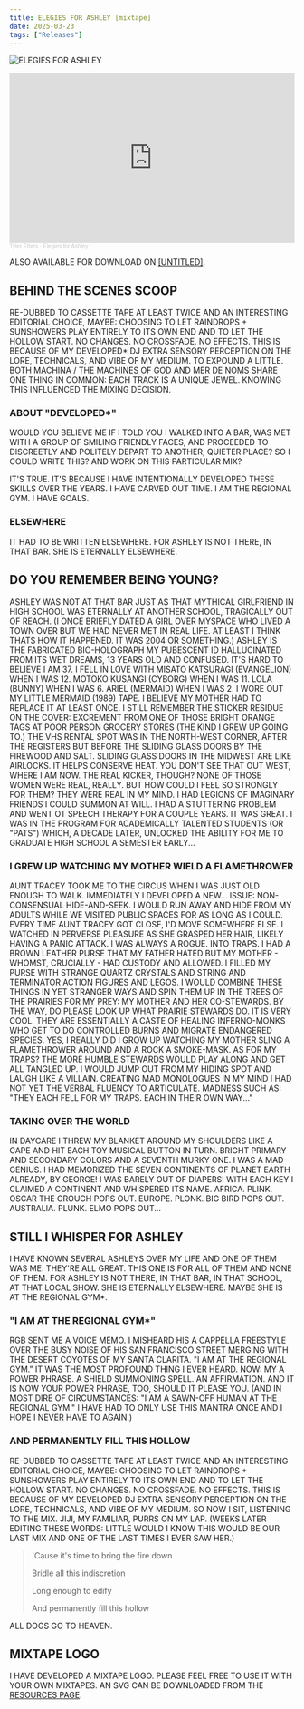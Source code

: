 ```yaml
---
title: ELEGIES FOR ASHLEY [mixtape]
date: 2025-03-23
tags: ["Releases"]
---
```


![ELEGIES FOR ASHLEY](/images/elegies-for-ashley.png)

<iframe width="100%" height="300" scrolling="no" frameborder="no" allow="autoplay" src="https://w.soundcloud.com/player/?url=https%3A//api.soundcloud.com/tracks/2061329052&color=%23ff5500&auto_play=false&hide_related=false&show_comments=true&show_user=true&show_reposts=false&show_teaser=true&visual=true"></iframe><div style="font-size: 10px; color: #cccccc;line-break: anywhere;word-break: normal;overflow: hidden;white-space: nowrap;text-overflow: ellipsis; font-family: Interstate,Lucida Grande,Lucida Sans Unicode,Lucida Sans,Garuda,Verdana,Tahoma,sans-serif;font-weight: 100;"><a href="https://soundcloud.com/tyleretters" title="Tyler Etters" target="_blank" style="color: #cccccc; text-decoration: none;">Tyler Etters</a> · <a href="https://soundcloud.com/tyleretters/elegies-for-ashley" title="Elegies for Ashley" target="_blank" style="color: #cccccc; text-decoration: none;">Elegies for Ashley</a></div>

ALSO AVAILABLE FOR DOWNLOAD ON [[UNTITLED]](https://untitled.stream/library/project/551pFVchyvDHMZmdlCjMg).

## BEHIND THE SCENES SCOOP

RE-DUBBED TO CASSETTE TAPE AT LEAST TWICE AND AN INTERESTING EDITORIAL CHOICE, MAYBE: CHOOSING TO LET RAINDROPS + SUNSHOWERS PLAY ENTIRELY TO ITS OWN END AND TO LET THE HOLLOW START. NO CHANGES. NO CROSSFADE. NO EFFECTS. THIS IS BECAUSE OF MY DEVELOPED\* DJ EXTRA SENSORY PERCEPTION ON THE LORE, TECHNICALS, AND VIBE OF MY MEDIUM. TO EXPOUND A LITTLE. BOTH MACHINA / THE MACHINES OF GOD AND MER DE NOMS SHARE ONE THING IN COMMON: EACH TRACK IS A UNIQUE JEWEL. KNOWING THIS INFLUENCED THE MIXING DECISION.

### ABOUT "DEVELOPED\*"

WOULD YOU BELIEVE ME IF I TOLD YOU I WALKED INTO A BAR, WAS MET WITH A GROUP OF SMILING FRIENDLY FACES, AND PROCEEDED TO DISCREETLY AND POLITELY DEPART TO ANOTHER, QUIETER PLACE? SO I COULD WRITE THIS? AND WORK ON THIS PARTICULAR MIX?

IT'S TRUE. IT'S BECAUSE I HAVE INTENTIONALLY DEVELOPED THESE SKILLS OVER THE YEARS. I HAVE CARVED OUT TIME. I AM THE REGIONAL GYM. I HAVE GOALS.

### ELSEWHERE

IT HAD TO BE WRITTEN ELSEWHERE. FOR ASHLEY IS NOT THERE, IN THAT BAR. SHE IS ETERNALLY ELSEWHERE.

## DO YOU REMEMBER BEING YOUNG?

ASHLEY WAS NOT AT THAT BAR JUST AS THAT MYTHICAL GIRLFRIEND IN HIGH SCHOOL WAS ETERNALLY AT ANOTHER SCHOOL, TRAGICALLY OUT OF REACH. (I ONCE BRIEFLY DATED A GIRL OVER MYSPACE WHO LIVED A TOWN OVER BUT WE HAD NEVER MET IN REAL LIFE. AT LEAST I THINK THATS HOW IT HAPPENED. IT WAS 2004 OR SOMETHING.) ASHLEY IS THE FABRICATED BIO-HOLOGRAPH MY PUBESCENT ID HALLUCINATED FROM ITS WET DREAMS, 13 YEARS OLD AND CONFUSED. IT'S HARD TO BELIEVE I AM 37. I FELL IN LOVE WITH MISATO KATSURAGI (EVANGELION) WHEN I WAS 12. MOTOKO KUSANGI (CYBORG) WHEN I WAS 11. LOLA (BUNNY) WHEN I WAS 6. ARIEL (MERMAID) WHEN I WAS 2. I WORE OUT MY LITTLE MERMAID (1989) TAPE. I BELIEVE MY MOTHER HAD TO REPLACE IT AT LEAST ONCE. I STILL REMEMBER THE STICKER RESIDUE ON THE COVER: EXCREMENT FROM ONE OF THOSE BRIGHT ORANGE TAGS AT POOR PERSON GROCERY STORES (THE KIND I GREW UP GOING TO.) THE VHS RENTAL SPOT WAS IN THE NORTH-WEST CORNER, AFTER THE REGISTERS BUT BEFORE THE SLIDING GLASS DOORS BY THE FIREWOOD AND SALT. SLIDING GLASS DOORS IN THE MIDWEST ARE LIKE AIRLOCKS. IT HELPS CONSERVE HEAT. YOU DON'T SEE THAT OUT WEST, WHERE I AM NOW. THE REAL KICKER, THOUGH? NONE OF THOSE WOMEN WERE REAL, REALLY. BUT HOW COULD I FEEL SO STRONGLY FOR THEM? THEY WERE REAL IN MY MIND. I HAD LEGIONS OF IMAGINARY FRIENDS I COULD SUMMON AT WILL. I HAD A STUTTERING PROBLEM AND WENT OT SPEECH THERAPY FOR A COUPLE YEARS. IT WAS GREAT. I WAS IN THE PROGRAM FOR ACADEMICALLY TALENTED STUDENTS (OR "PATS") WHICH, A DECADE LATER, UNLOCKED THE ABILITY FOR ME TO GRADUATE HIGH SCHOOL A SEMESTER EARLY...

### I GREW UP WATCHING MY MOTHER WIELD A FLAMETHROWER

AUNT TRACEY TOOK ME TO THE CIRCUS WHEN I WAS JUST OLD ENOUGH TO WALK. IMMEDIATELY I DEVELOPED A NEW... ISSUE: NON-CONSENSUAL HIDE-AND-SEEK. I WOULD RUN AWAY AND HIDE FROM MY ADULTS WHILE WE VISITED PUBLIC SPACES FOR AS LONG AS I COULD. EVERY TIME AUNT TRACEY GOT CLOSE, I'D MOVE SOMEWHERE ELSE. I WATCHED IN PERVERSE PLEASURE AS SHE GRASPED HER HAIR, LIKELY HAVING A PANIC ATTACK. I WAS ALWAYS A ROGUE. INTO TRAPS. I HAD A BROWN LEATHER PURSE THAT MY FATHER HATED BUT MY MOTHER - WHOMST, CRUCIALLY - HAD CUSTODY AND ALLOWED. I FILLED MY PURSE WITH STRANGE QUARTZ CRYSTALS AND STRING AND TERMINATOR ACTION FIGURES AND LEGOS. I WOULD COMBINE THESE THINGS IN YET STRANGER WAYS AND SPIN THEM UP IN THE TREES OF THE PRAIRIES FOR MY PREY: MY MOTHER AND HER CO-STEWARDS. BY THE WAY, DO PLEASE LOOK UP WHAT PRAIRIE STEWARDS DO. IT IS VERY COOL. THEY ARE ESSENTIALLY A CASTE OF HEALING INFERNO-MONKS WHO GET TO DO CONTROLLED BURNS AND MIGRATE ENDANGERED SPECIES. YES, I REALLY DID I GROW UP WATCHING MY MOTHER SLING A FLAMETHROWER AROUND AND A ROCK A SMOKE-MASK. AS FOR MY TRAPS? THE MORE HUMBLE STEWARDS WOULD PLAY ALONG AND GET ALL TANGLED UP. I WOULD JUMP OUT FROM MY HIDING SPOT AND LAUGH LIKE A VILLAIN. CREATING MAD MONOLOGUES IN MY MIND I HAD NOT YET THE VERBAL FLUENCY TO ARTICULATE. MADNESS SUCH AS: "THEY EACH FELL FOR MY TRAPS. EACH IN THEIR OWN WAY..."

### TAKING OVER THE WORLD

IN DAYCARE I THREW MY BLANKET AROUND MY SHOULDERS LIKE A CAPE AND HIT EACH TOY MUSICAL BUTTON IN TURN. BRIGHT PRIMARY AND SECONDARY COLORS AND A SEVENTH MURKY ONE. I WAS A MAD-GENIUS. I HAD MEMORIZED THE SEVEN CONTINENTS OF PLANET EARTH ALREADY, BY GEORGE! I WAS BARELY OUT OF DIAPERS! WITH EACH KEY I CLAIMED A CONTINENT AND WHISPERED ITS NAME. AFRICA. PLINK. OSCAR THE GROUCH POPS OUT. EUROPE. PLONK. BIG BIRD POPS OUT. AUSTRALIA. PLUNK. ELMO POPS OUT...

## STILL I WHISPER FOR ASHLEY

I HAVE KNOWN SEVERAL ASHLEYS OVER MY LIFE AND ONE OF THEM WAS ME. THEY'RE ALL GREAT. THIS ONE IS FOR ALL OF THEM AND NONE OF THEM. FOR ASHLEY IS NOT THERE, IN THAT BAR, IN THAT SCHOOL, AT THAT LOCAL SHOW. SHE IS ETERNALLY ELSEWHERE. MAYBE SHE IS AT THE REGIONAL GYM\*.

### "I AM AT THE REGIONAL GYM\*"

RGB SENT ME A VOICE MEMO. I MISHEARD HIS A CAPPELLA FREESTYLE OVER THE BUSY NOISE OF HIS SAN FRANCISCO STREET MERGING WITH THE DESERT COYOTES OF MY SANTA CLARITA. "I AM AT THE REGIONAL GYM." IT WAS THE MOST PROFOUND THING I EVER HEARD. NOW: MY A POWER PHRASE. A SHIELD SUMMONING SPELL. AN AFFIRMATION. AND IT IS NOW YOUR POWER PHRASE, TOO, SHOULD IT PLEASE YOU. (AND IN MOST DIRE OF CIRCUMSTANCES: "I AM A SAWN-OFF HUMAN AT THE REGIONAL GYM." I HAVE HAD TO ONLY USE THIS MANTRA ONCE AND I HOPE I NEVER HAVE TO AGAIN.)

### AND PERMANENTLY FILL THIS HOLLOW

RE-DUBBED TO CASSETTE TAPE AT LEAST TWICE AND AN INTERESTING EDITORIAL CHOICE, MAYBE: CHOOSING TO LET RAINDROPS + SUNSHOWERS PLAY ENTIRELY TO ITS OWN END AND TO LET THE HOLLOW START. NO CHANGES. NO CROSSFADE. NO EFFECTS. THIS IS BECAUSE OF MY DEVELOPED DJ EXTRA SENSORY PERCEPTION ON THE LORE, TECHNICALS, AND VIBE OF MY MEDIUM. SO NOW I SIT, LISTENING TO THE MIX. JIJI, MY FAMILIAR, PURRS ON MY LAP. (WEEKS LATER EDITING THESE WORDS: LITTLE WOULD I KNOW THIS WOULD BE OUR LAST MIX AND ONE OF THE LAST TIMES I EVER SAW HER.)

> 'Cause it's time to bring the fire down
>
> Bridle all this indiscretion
>
> Long enough to edify
>
> And permanently fill this hollow

ALL DOGS GO TO HEAVEN.

## MIXTAPE LOGO

I HAVE DEVELOPED A MIXTAPE LOGO. PLEASE FEEL FREE TO USE IT WITH YOUR OWN MIXTAPES. AN SVG CAN BE DOWNLOADED FROM THE [RESOURCES PAGE](/resources).
